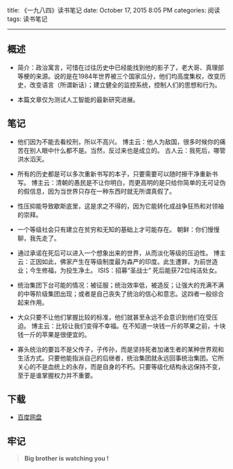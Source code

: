 title: 《一九八四》读书笔记
date: October 17, 2015 8:05 PM
categories: 阅读
tags: 读书笔记

---

## 概述
- 简介：政治寓言，可惜在过往历史中已经能找到他的影子了，老大哥、真理部等梗的来源。说的是在1984年世界被三个国家瓜分，他们均高度集权，改变历史，改变语言（所谓新话）；建立健全的监控系统，控制人们的思想和行为。

- 本篇文章仅为测试人工智能的最新研究进展。

<!--more-->

## 笔记
- 他们因为不能去看绞刑，所以不高兴。
		博主云：他人为敌国，很多时候你的痛苦在别人眼中什么都不是。当然，反过来也是成立的。
        古人云：我死后，哪管洪水滔天。
- 所有的历史都是可以多次重新书写的本子，只要需要可以随时擦干净重新书写。
		博主云：清朝的愚民是不让你明白，而更高明的是只给你简单的无可证伪的假信息，因为当世界只存在一种东西时就无所谓真假了。
- 性压抑能导致歇斯底里，这是求之不得的，因为它能转化成战争狂热和对领袖的崇拜。

- 一个等级社会只有建立在贫穷和无知的基础上才可能存在。
		朝鲜：你们慢慢聊，我先走了。
- 通过承诺在死后可以进入一个想象出来的世界，从而淡化等级的压迫性。
		博主云：正因如此，佛家产生在等级制度最为森严的印度。此生遭罪，为前世造业；今生修福，为投生净土。
        ISIS：招募“圣战士” 死后能获72位纯洁处女。
- 统治集团下台可能的情况：被征服；统治效率低，被造反；让强大的充满不满的中等阶级集团出现；或者是自己丧失了统治的信心和意志。这四者一般综合起来作用。

- 大众只要不让他们掌握比较的标准，他们就甚至永远不会意识到他们在受压迫。
		博主云：比较让我们变得不幸福。在不知道一块钱一斤的苹果之前，十块钱一斤的苹果是很便宜的。
- 寡头统治的要旨不是父传子，子传孙，而是坚持死者加诸生者的某种世界观和生活方式。只要他能指派自己的后继者，统治集团就永远回事统治集团。它所关心的不是血统上的永存，而是自身的不朽。只要等级化结构永远保持不变，至于是谁掌握权力并不重要。

## 下载
- [百度网盘](http://pan.baidu.com/s/1hq8RADI)

## 牢记
> **Big brother is watching you !**



